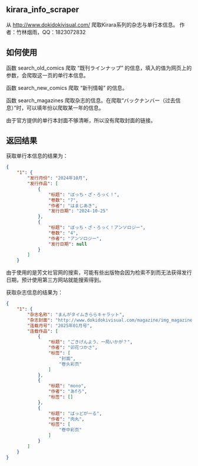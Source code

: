 ## kirara_info_scraper
从 http://www.dokidokivisual.com/ 爬取Kirara系列的杂志与单行本信息。
作者：竹林烟雨，QQ：1823072832

## 如何使用
函数 search_old_comics 爬取 “既刊ラインナップ” 的信息，填入的值为网页上的参数，会爬取这一页的单行本信息。

函数 search_new_comics 爬取 “新刊情報” 的信息。

函数 search_magazines 爬取杂志的信息。在爬取“バックナンバー（过去信息）”时，可以填年份以爬取某一年的信息。

由于官方提供的单行本封面不够清晰，所以没有爬取封面的链接。

## 返回结果
获取单行本信息的结果为：
```json
{
    "1": {
        "发行月份": "2024年10月",
        "发行作品": [
            {
                "标题": "ぼっち・ざ・ろっく！",
                "卷数": "7",
                "作者": "はまじあき",
                "发行日期": "2024-10-25"
            },
            {
                "标题": "ぼっち・ざ・ろっく！アンソロジー",
                "卷数": "4",
                "作者": "アンソロジー",
                "发行日期": null
            }
        ]
    }
```
由于使用的是芳文社官网的搜索，可能有些出版物会因为检索不到而无法获得发行日期，预计使用第三方网站就能搜索得到。

获取杂志信息的结果为：
```json
{
    "1": {
        "杂志名称": "まんがタイムきららキャラット",
        "杂志封面": "http://www.dokidokivisual.com/magazine/img_magazine/2501mt.jpg",
        "连载月号": "2025年01月号",
        "连载作品": [
            {
                "标题": "ごきげんよう、一局いかが？",
                "作者": "卯花つかさ",
                "标签": [
                    "封面",
                    "卷头彩页"
                ]
            },
            {
                "标题": "mono",
                "作者": "あfろ",
                "标签": []
            },
            {
                "标题": "ばっどがーる",
                "作者": "肉丸",
                "标签": [
                    "卷中彩页"
                ]
            }
        ]
    }
}
```
